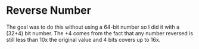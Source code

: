 # Reverse Number

The goal was to do this without using a 64-bit number so I did it with a (32+4) bit number.
The +4 comes from the fact that any number reversed is still less than 10x the original value and 4 bits covers up to 16x.

